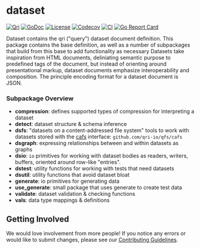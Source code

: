 # dataset

[![Qri](https://img.shields.io/badge/made%20by-qri-magenta.svg?style=flat-square)](https://qri.io)
[![GoDoc](https://godoc.org/github.com/qri-io/dataset?status.svg)](http://godoc.org/github.com/qri-io/dataset)
[![License](https://img.shields.io/github/license/qri-io/dataset.svg?style=flat-square)](./LICENSE)
[![Codecov](https://img.shields.io/codecov/c/github/qri-io/dataset.svg?style=flat-square)](https://codecov.io/gh/qri-io/dataset)
[![CI](https://img.shields.io/circleci/project/github/qri-io/dataset.svg?style=flat-square)](https://circleci.com/gh/qri-io/dataset)
[![Go Report Card](https://goreportcard.com/badge/github.com/qri-io/dataset)](https://goreportcard.com/report/github.com/qri-io/dataset)

Dataset contains the qri ("query") dataset document definition. This package contains the base definition, as well as a number of
subpackages that build from this base to add functionality as necessary Datasets take inspiration from HTML documents, deliniating semantic purpose to predefined tags of the document, but instead of orienting around presentational markup, dataset documents emphasize interoperability and composition. The principle encoding format for a dataset document is JSON.

### Subpackage Overview

* **compression**: defines supported types of compression for interpreting a dataset
* **detect**: dataset structure & schema inference
* **dsfs**: "datasets on a content-addressed file system" tools to work with datasets stored with the [cafs](https://github.com/qri-io/qri) interface: `github.com/qri-io/qfs/cafs`
* **dsgraph**: expressing relationships between and within datasets as graphs
* **dsio**: `io` primitives for working with dataset bodies as readers, writers, buffers, oriented around row-like "entries".
* **dstest**: utility functions for working with tests that need datasets
* **dsutil**: utility functions that avoid dataset bloat
* **generate**: io primitives for generating data
* **use_generate**: small package that uses generate to create test data
* **validate**: dataset validation & checking functions
* **vals**: data type mappings & definitions

## Getting Involved

We would love involvement from more people! If you notice any errors or would
like to submit changes, please see our
[Contributing Guidelines](./.github/CONTRIBUTING.md).
